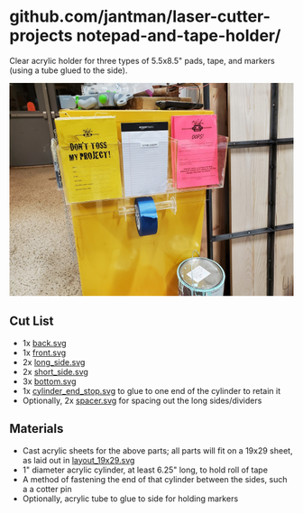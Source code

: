 # github.com/jantman/laser-cutter-projects notepad-and-tape-holder/

Clear acrylic holder for three types of 5.5x8.5" pads, tape, and markers (using a tube glued to the side).

![photo of finished project](finished.jpg)

## Cut List

* 1x [back.svg](back.svg)
* 1x [front.svg](front.svg)
* 2x [long_side.svg](long_side.svg)
* 2x [short_side.svg](short_side.svg)
* 3x [bottom.svg](bottom.svg)
* 1x [cylinder_end_stop.svg](cylinder_end_stop.svg) to glue to one end of the cylinder to retain it
* Optionally, 2x [spacer.svg](spacer.svg) for spacing out the long sides/dividers

## Materials

* Cast acrylic sheets for the above parts; all parts will fit on a 19x29 sheet, as laid out in [layout_19x29.svg](layout_19x29.svg)
* 1" diameter acrylic cylinder, at least 6.25" long, to hold roll of tape
* A method of fastening the end of that cylinder between the sides, such a a cotter pin
* Optionally, acrylic tube to glue to side for holding markers
